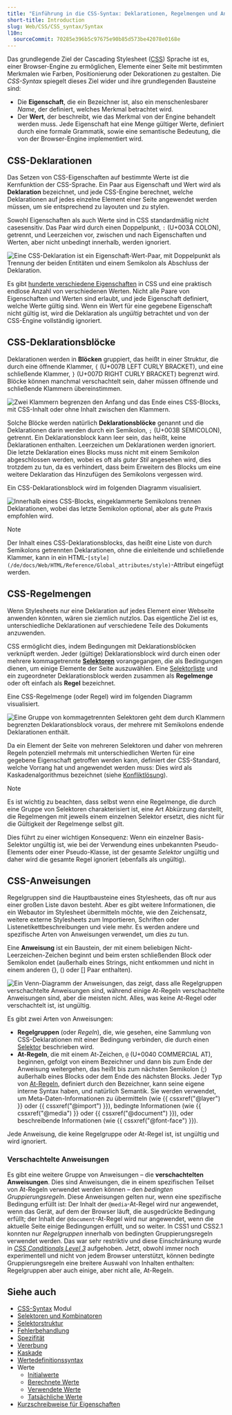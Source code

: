 ```yaml
---
title: "Einführung in die CSS-Syntax: Deklarationen, Regelmengen und Anweisungen"
short-title: Introduction
slug: Web/CSS/CSS_syntax/Syntax
l10n:
  sourceCommit: 70285e396b5c97675e90b85d573be42078e0168e
---
```


Das grundlegende Ziel der Cascading Stylesheet ([CSS](/de/docs/Web/CSS)) Sprache ist es, einer Browser-Engine zu ermöglichen, Elemente einer Seite mit bestimmten Merkmalen wie Farben, Positionierung oder Dekorationen zu gestalten. Die _CSS-Syntax_ spiegelt dieses Ziel wider und ihre grundlegenden Bausteine sind:

- Die **Eigenschaft**, die ein Bezeichner ist, also ein menschenlesbarer _Name_, der definiert, welches Merkmal betrachtet wird.
- Der **Wert**, der beschreibt, wie das Merkmal von der Engine behandelt werden muss. Jede Eigenschaft hat eine Menge gültiger Werte, definiert durch eine formale Grammatik, sowie eine semantische Bedeutung, die von der Browser-Engine implementiert wird.

## CSS-Deklarationen

Das Setzen von CSS-Eigenschaften auf bestimmte Werte ist die Kernfunktion der CSS-Sprache. Ein Paar aus Eigenschaft und Wert wird als **Deklaration** bezeichnet, und jede CSS-Engine berechnet, welche Deklarationen auf jedes einzelne Element einer Seite angewendet werden müssen, um sie entsprechend zu layouten und zu stylen.

Sowohl Eigenschaften als auch Werte sind in CSS standardmäßig nicht casesensitiv. Das Paar wird durch einen Doppelpunkt, `:` (U+003A COLON), getrennt, und Leerzeichen vor, zwischen und nach Eigenschaften und Werten, aber nicht unbedingt innerhalb, werden ignoriert.

![Eine CSS-Deklaration ist ein Eigenschaft-Wert-Paar, mit Doppelpunkt als Trennung der beiden Entitäten und einem Semikolon als Abschluss der Deklaration.](css_syntax_-_declaration.png)

Es gibt [hunderte verschiedene Eigenschaften](/de/docs/Web/CSS/Reference) in CSS und eine praktisch endlose Anzahl von verschiedenen Werten. Nicht alle Paare von Eigenschaften und Werten sind erlaubt, und jede Eigenschaft definiert, welche Werte gültig sind. Wenn ein Wert für eine gegebene Eigenschaft nicht gültig ist, wird die Deklaration als _ungültig_ betrachtet und von der CSS-Engine vollständig ignoriert.

## CSS-Deklarationsblöcke

Deklarationen werden in **Blöcken** gruppiert, das heißt in einer Struktur, die durch eine öffnende Klammer, `{` (U+007B LEFT CURLY BRACKET), und eine schließende Klammer, `}` (U+007D RIGHT CURLY BRACKET) begrenzt wird. Blöcke können manchmal verschachtelt sein, daher müssen öffnende und schließende Klammern übereinstimmen.

![Zwei Klammern begrenzen den Anfang und das Ende eines CSS-Blocks, mit CSS-Inhalt oder ohne Inhalt zwischen den Klammern.](css_syntax_-_block.png)

Solche Blöcke werden natürlich **Deklarationsblöcke** genannt und die Deklarationen darin werden durch ein Semikolon, `;` (U+003B SEMICOLON), getrennt. Ein Deklarationsblock kann leer sein, das heißt, keine Deklarationen enthalten. Leerzeichen um Deklarationen werden ignoriert. Die letzte Deklaration eines Blocks muss nicht mit einem Semikolon abgeschlossen werden, wobei es oft als _guter Stil_ angesehen wird, dies trotzdem zu tun, da es verhindert, dass beim Erweitern des Blocks um eine weitere Deklaration das Hinzufügen des Semikolons vergessen wird.

Ein CSS-Deklarationsblock wird im folgenden Diagramm visualisiert.

![Innerhalb eines CSS-Blocks, eingeklammerte Semikolons trennen Deklarationen, wobei das letzte Semikolon optional, aber als gute Praxis empfohlen wird.](declaration-block.png)

> [!NOTE]
> Der Inhalt eines CSS-Deklarationsblocks, das heißt eine Liste von durch Semikolons getrennten Deklarationen, ohne die einleitende und schließende Klammer, kann in ein HTML-`[style](/de/docs/Web/HTML/Reference/Global_attributes/style)`-Attribut eingefügt werden.

## CSS-Regelmengen

Wenn Stylesheets nur eine Deklaration auf jedes Element einer Webseite anwenden könnten, wären sie ziemlich nutzlos. Das eigentliche Ziel ist es, unterschiedliche Deklarationen auf verschiedene Teile des Dokuments anzuwenden.

CSS ermöglicht dies, indem Bedingungen mit Deklarationsblöcken verknüpft werden. Jeder (gültige) Deklarationsblock wird durch einen oder mehrere kommagetrennte [**Selektoren**](/de/docs/Web/CSS/CSS_selectors) vorangegangen, die als Bedingungen dienen, um einige Elemente der Seite auszuwählen. Eine [Selektorliste](/de/docs/Web/CSS/Selector_list) und ein zugeordneter Deklarationsblock werden zusammen als **Regelmenge** oder oft einfach als **Regel** bezeichnet.

Eine CSS-Regelmenge (oder Regel) wird im folgenden Diagramm visualisiert.

![Eine Gruppe von kommagetrennten Selektoren geht dem durch Klammern begrenzten Deklarationsblock voraus, der mehrere mit Semikolons endende Deklarationen enthält.](ruleset.png)

Da ein Element der Seite von mehreren Selektoren und daher von mehreren Regeln potenziell mehrmals mit unterschiedlichen Werten für eine gegebene Eigenschaft getroffen werden kann, definiert der CSS-Standard, welche Vorrang hat und angewendet werden muss: Dies wird als Kaskadenalgorithmus bezeichnet (siehe [Konfliktlösung](/de/docs/Learn_web_development/Core/Styling_basics/Handling_conflicts)).

> [!NOTE]
> Es ist wichtig zu beachten, dass selbst wenn eine Regelmenge, die durch eine Gruppe von Selektoren charakterisiert ist, eine Art Abkürzung darstellt, die Regelmengen mit jeweils einem einzelnen Selektor ersetzt, dies nicht für die Gültigkeit der Regelmenge selbst gilt.
>
> Dies führt zu einer wichtigen Konsequenz: Wenn ein einzelner Basis-Selektor ungültig ist, wie bei der Verwendung eines unbekannten Pseudo-Elements oder einer Pseudo-Klasse, ist der gesamte _Selektor_ ungültig und daher wird die gesamte Regel ignoriert (ebenfalls als ungültig).

## CSS-Anweisungen

Regelgruppen sind die Hauptbausteine eines Stylesheets, das oft nur aus einer großen Liste davon besteht. Aber es gibt weitere Informationen, die ein Webautor im Stylesheet übermitteln möchte, wie den Zeichensatz, weitere externe Stylesheets zum Importieren, Schriften oder Listenetikettbeschreibungen und viele mehr. Es werden andere und spezifische Arten von Anweisungen verwendet, um dies zu tun.

Eine **Anweisung** ist ein Baustein, der mit einem beliebigen Nicht-Leerzeichen-Zeichen beginnt und beim ersten schließenden Block oder Semikolon endet (außerhalb eines Strings, nicht entkommen und nicht in einem anderen {}, () oder \[] Paar enthalten).

![Ein Venn-Diagramm der Anweisungen, das zeigt, dass alle Regelgruppen verschachtelte Anweisungen sind, während einige At-Regeln verschachtelte Anweisungen sind, aber die meisten nicht. Alles, was keine At-Regel oder verschachtelt ist, ist ungültig.](css_syntax_-_statements_venn_diag.png)

Es gibt zwei Arten von Anweisungen:

- **Regelgruppen** (oder _Regeln_), die, wie gesehen, eine Sammlung von CSS-Deklarationen mit einer Bedingung verbinden, die durch einen [Selektor](/de/docs/Web/CSS/CSS_selectors) beschrieben wird.
- **At-Regeln**, die mit einem At-Zeichen, `@` (U+0040 COMMERCIAL AT), beginnen, gefolgt von einem Bezeichner und dann bis zum Ende der Anweisung weitergehen, das heißt bis zum nächsten Semikolon (;) außerhalb eines Blocks oder dem Ende des nächsten Blocks. Jeder Typ von [At-Regeln](/de/docs/Web/CSS/CSS_syntax/At-rule), definiert durch den Bezeichner, kann seine eigene interne Syntax haben, und natürlich Semantik. Sie werden verwendet, um Meta-Daten-Informationen zu übermitteln (wie {{ cssxref("@layer") }} oder {{ cssxref("@import") }}), bedingte Informationen (wie {{ cssxref("@media") }} oder {{ cssxref("@document") }}), oder beschreibende Informationen (wie {{ cssxref("@font-face") }}).

Jede Anweisung, die keine Regelgruppe oder At-Regel ist, ist ungültig und wird ignoriert.

### Verschachtelte Anweisungen

Es gibt eine weitere Gruppe von Anweisungen – die **verschachtelten Anweisungen**. Dies sind Anweisungen, die in einem spezifischen Teilset von At-Regeln verwendet werden können – den _bedingten Gruppierungsregeln_. Diese Anweisungen gelten nur, wenn eine spezifische Bedingung erfüllt ist: Der Inhalt der `@media`-At-Regel wird nur angewendet, wenn das Gerät, auf dem der Browser läuft, die ausgedrückte Bedingung erfüllt; der Inhalt der `@document`-At-Regel wird nur angewendet, wenn die aktuelle Seite einige Bedingungen erfüllt, und so weiter. In CSS1 und CSS2.1 konnten nur _Regelgruppen_ innerhalb von bedingten Gruppierungsregeln verwendet werden. Das war sehr restriktiv und diese Einschränkung wurde in [_CSS Conditionals Level 3_](/de/docs/Web/CSS/CSS_conditional_rules) aufgehoben. Jetzt, obwohl immer noch experimentell und nicht von jedem Browser unterstützt, können bedingte Gruppierungsregeln eine breitere Auswahl von Inhalten enthalten: Regelgruppen aber auch einige, aber nicht alle, At-Regeln.

## Siehe auch

- [CSS-Syntax](/de/docs/Web/CSS/CSS_syntax) Modul
- [Selektoren und Kombinatoren](/de/docs/Web/CSS/CSS_selectors/Selectors_and_combinators)
- [Selektorstruktur](/de/docs/Web/CSS/CSS_selectors/Selector_structure)
- [Fehlerbehandlung](/de/docs/Web/CSS/CSS_syntax/Error_handling)
- [Spezifität](/de/docs/Web/CSS/CSS_cascade/Specificity)
- [Vererbung](/de/docs/Web/CSS/CSS_cascade/Inheritance)
- [Kaskade](/de/docs/Web/CSS/CSS_cascade/Cascade)
- [Wertedefinitionssyntax](/de/docs/Web/CSS/CSS_values_and_units/Value_definition_syntax)
- Werte
  - [Initialwerte](/de/docs/Web/CSS/CSS_cascade/Value_processing#initial_value)
  - [Berechnete Werte](/de/docs/Web/CSS/CSS_cascade/Value_processing#computed_value)
  - [Verwendete Werte](/de/docs/Web/CSS/CSS_cascade/Value_processing#used_value)
  - [Tatsächliche Werte](/de/docs/Web/CSS/CSS_cascade/Value_processing#actual_value)
- [Kurzschreibweise für Eigenschaften](/de/docs/Web/CSS/CSS_cascade/Shorthand_properties)
